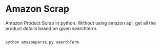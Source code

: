 # Amazon Scrap
Amazon Product Scrap in python. Without using amazon api, get all the product details based on given searchterm.

```Python

python amazonparse.py searchTerm

```

